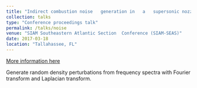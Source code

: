 ```yaml
---
title: "Indirect combustion	noise	generation in	a	supersonic nozzle"
collection: talks
type: "Conference proceedings talk"
permalink: /talks/noise
venue: "SIAM Southeastern Atlantic Section	Conference (SIAM-SEAS)"
date: 2017-03-18
location: "Tallahassee, FL"
---
```

[More information here](https://siamseas.fsu.edu/2017/events/programSIAM-SEAS.pdf)

Generate random density perturbations from frequency spectra with Fourier transform and Laplacian transform.
